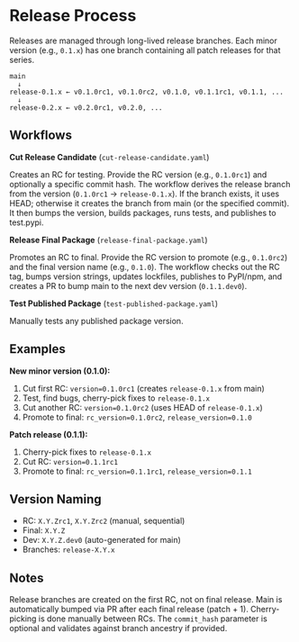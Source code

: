 # Release Process

Releases are managed through long-lived release branches. Each minor version (e.g., `0.1.x`) has one branch containing all patch releases for that series.

```
main
  ↓
release-0.1.x ← v0.1.0rc1, v0.1.0rc2, v0.1.0, v0.1.1rc1, v0.1.1, ...
  ↓
release-0.2.x ← v0.2.0rc1, v0.2.0, ...
```

## Workflows

**Cut Release Candidate** (`cut-release-candidate.yaml`)

Creates an RC for testing. Provide the RC version (e.g., `0.1.0rc1`) and optionally a specific commit hash. The workflow derives the release branch from the version (`0.1.0rc1` → `release-0.1.x`). If the branch exists, it uses HEAD; otherwise it creates the branch from main (or the specified commit). It then bumps the version, builds packages, runs tests, and publishes to test.pypi.

**Release Final Package** (`release-final-package.yaml`)

Promotes an RC to final. Provide the RC version to promote (e.g., `0.1.0rc2`) and the final version name (e.g., `0.1.0`). The workflow checks out the RC tag, bumps version strings, updates lockfiles, publishes to PyPI/npm, and creates a PR to bump main to the next dev version (`0.1.1.dev0`).

**Test Published Package** (`test-published-package.yaml`)

Manually tests any published package version.

## Examples

**New minor version (0.1.0):**

1. Cut first RC: `version=0.1.0rc1` (creates `release-0.1.x` from main)
2. Test, find bugs, cherry-pick fixes to `release-0.1.x`
3. Cut another RC: `version=0.1.0rc2` (uses HEAD of `release-0.1.x`)
4. Promote to final: `rc_version=0.1.0rc2`, `release_version=0.1.0`

**Patch release (0.1.1):**

1. Cherry-pick fixes to `release-0.1.x`
2. Cut RC: `version=0.1.1rc1`
3. Promote to final: `rc_version=0.1.1rc1`, `release_version=0.1.1`

## Version Naming

- RC: `X.Y.Zrc1`, `X.Y.Zrc2` (manual, sequential)
- Final: `X.Y.Z`
- Dev: `X.Y.Z.dev0` (auto-generated for main)
- Branches: `release-X.Y.x`

## Notes

Release branches are created on the first RC, not on final release. Main is automatically bumped via PR after each final release (patch + 1). Cherry-picking is done manually between RCs. The `commit_hash` parameter is optional and validates against branch ancestry if provided.
